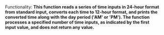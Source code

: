 Functionality: **This function reads a series of time inputs in 24-hour format from standard input, converts each time to 12-hour format, and prints the converted time along with the day period ('AM' or 'PM'). The function processes a specified number of time inputs, as indicated by the first input value, and does not return any value.**